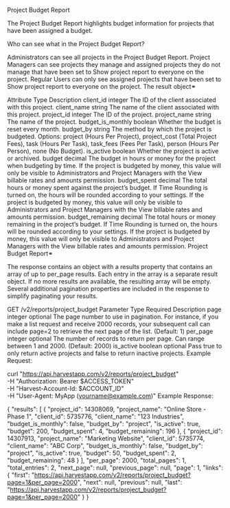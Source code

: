 Project Budget Report

The Project Budget Report highlights budget information for projects that have been assigned a budget.

Who can see what in the Project Budget Report?

Administrators can see all projects in the Project Budget Report.
Project Managers can see projects they manage and assigned projects they do not manage that have been set to Show project report to everyone on the project.
Regular Users can only see assigned projects that have been set to Show project report to everyone on the project.
The result object⚭

Attribute	Type	Description
client_id	integer	The ID of the client associated with this project.
client_name	string	The name of the client associated with this project.
project_id	integer	The ID of the project.
project_name	string	The name of the project.
budget_is_monthly	boolean	Whether the budget is reset every month.
budget_by	string	The method by which the project is budgeted. Options: project (Hours Per Project), project_cost (Total Project Fees), task (Hours Per Task), task_fees (Fees Per Task), person (Hours Per Person), none (No Budget).
is_active	boolean	Whether the project is active or archived.
budget	decimal	The budget in hours or money for the project when budgeting by time. If the project is budgeted by money, this value will only be visible to Administrators and Project Managers with the View billable rates and amounts permission.
budget_spent	decimal	The total hours or money spent against the project’s budget. If Time Rounding is turned on, the hours will be rounded according to your settings. If the project is budgeted by money, this value will only be visible to Administrators and Project Managers with the View billable rates and amounts permission.
budget_remaining	decimal	The total hours or money remaining in the project’s budget. If Time Rounding is turned on, the hours will be rounded according to your settings. If the project is budgeted by money, this value will only be visible to Administrators and Project Managers with the View billable rates and amounts permission.
Project Budget Report⚭

The response contains an object with a results property that contains an array of up to per_page results. Each entry in the array is a separate result object. If no more results are available, the resulting array will be empty. Several additional pagination properties are included in the response to simplify paginating your results.

GET /v2/reports/project_budget
Parameter	Type	Required	Description
page	integer	optional	The page number to use in pagination. For instance, if you make a list request and receive 2000 records, your subsequent call can include page=2 to retrieve the next page of the list. (Default: 1)
per_page	integer	optional	The number of records to return per page. Can range between 1 and 2000. (Default: 2000)
is_active	boolean	optional	Pass true to only return active projects and false to return inactive projects.
Example Request:

curl
"https://api.harvestapp.com/v2/reports/project_budget" \
  -H "Authorization: Bearer $ACCESS_TOKEN" \
  -H "Harvest-Account-Id: $ACCOUNT_ID" \
  -H "User-Agent: MyApp (yourname@example.com)"
Example Response:

{
  "results": [
    {
      "project_id": 14308069,
      "project_name": "Online Store - Phase 1",
      "client_id": 5735776,
      "client_name": "123 Industries",
      "budget_is_monthly": false,
      "budget_by": "project",
      "is_active": true,
      "budget": 200,
      "budget_spent": 4,
      "budget_remaining": 196
    },
    {
      "project_id": 14307913,
      "project_name": "Marketing Website",
      "client_id": 5735774,
      "client_name": "ABC Corp",
      "budget_is_monthly": false,
      "budget_by": "project",
      "is_active": true,
      "budget": 50,
      "budget_spent": 2,
      "budget_remaining": 48
    }
  ],
  "per_page": 2000,
  "total_pages": 1,
  "total_entries": 2,
  "next_page": null,
  "previous_page": null,
  "page": 1,
  "links": {
    "first": "https://api.harvestapp.com/v2/reports/project_budget?page=1&per_page=2000",
    "next": null,
    "previous": null,
    "last": "https://api.harvestapp.com/v2/reports/project_budget?page=1&per_page=2000"
  }
}
